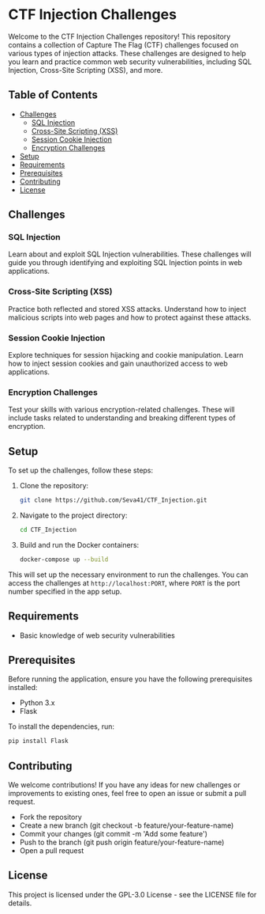 # CTF Injection Challenges

Welcome to the CTF Injection Challenges repository! This repository contains a collection of Capture The Flag (CTF) challenges focused on various types of injection attacks. These challenges are designed to help you learn and practice common web security vulnerabilities, including SQL Injection, Cross-Site Scripting (XSS), and more.

## Table of Contents

- [Challenges](#challenges)
  - [SQL Injection](#sql-injection)
  - [Cross-Site Scripting (XSS)](#cross-site-scripting-xss)
  - [Session Cookie Injection](#session-cookie-injection)
  - [Encryption Challenges](#encryption-challenges)
- [Setup](#setup)
- [Requirements](#requirements)
- [Prerequisites](#prerequisites)
- [Contributing](#contributing)
- [License](#license)

## Challenges

### SQL Injection

Learn about and exploit SQL Injection vulnerabilities. These challenges will guide you through identifying and exploiting SQL Injection points in web applications.

### Cross-Site Scripting (XSS)

Practice both reflected and stored XSS attacks. Understand how to inject malicious scripts into web pages and how to protect against these attacks.

### Session Cookie Injection

Explore techniques for session hijacking and cookie manipulation. Learn how to inject session cookies and gain unauthorized access to web applications.

### Encryption Challenges

Test your skills with various encryption-related challenges. These will include tasks related to understanding and breaking different types of encryption.

## Setup

To set up the challenges, follow these steps:

1. Clone the repository:
   ```bash
   git clone https://github.com/Seva41/CTF_Injection.git
   ```
2. Navigate to the project directory:
   ```bash
   cd CTF_Injection
   ```
3. Build and run the Docker containers:
   ```bash
   docker-compose up --build
   ```

This will set up the necessary environment to run the challenges. You can access the challenges at `http://localhost:PORT`, where `PORT` is the port number specified in the app setup.

## Requirements

- Basic knowledge of web security vulnerabilities

## Prerequisites

Before running the application, ensure you have the following prerequisites installed:

- Python 3.x
- Flask

To install the dependencies, run:

```bash
pip install Flask
```

## Contributing

We welcome contributions! If you have any ideas for new challenges or improvements to existing ones, feel free to open an issue or submit a pull request.

- Fork the repository
- Create a new branch (git checkout -b feature/your-feature-name)
- Commit your changes (git commit -m 'Add some feature')
- Push to the branch (git push origin feature/your-feature-name)
- Open a pull request

## License

This project is licensed under the GPL-3.0 License - see the LICENSE file for details.

